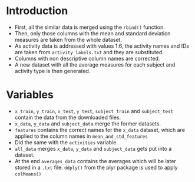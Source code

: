 # Introduction

* First, all the similar data is merged using the `rbind()` function. 
* Then, only those columns with the mean and standard deviation measures are taken from the whole dataset.
* As activity data is addressed with values 1:6,  the activity names and IDs are taken from `activity_labels.txt` and they are substituted.
* Columns with non descriptive column names are corrected.
* A new dataset with all the average measures for each subject and activity type is then generated. 

# Variables

* `x_train`, `y_train`, `x_test`, `y_test`, `subject_train` and `subject_test` contain the data from the downloaded files.
* `x_data`, `y_data` and `subject_data` merge the former datasets.
* `features` contains the correct names for the `x_data` dataset, which are applied to the column names in `mean_and_std_features`
* Did the same with the `activities` variable.
* `all_data` merges `x_data`, `y_data` and `subject_data` gets put into a dataset.
* At the end `averages_data` contains the averages which will be later stored in a `.txt` file. `ddply()` from the plyr package is used to apply `colMeans()`
